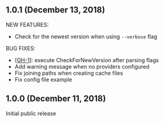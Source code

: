 ## 1.0.1 (December 13, 2018)

NEW FEATURES:
* Check for the newest version when using `--verbose` flag

BUG FIXES:
* [[GH-1](https://github.com/zendesk/goship/pull/1)]: execute CheckForNewVersion after parsing flags
* Add warning message when no providers configured
* Fix joining paths when creating cache files
* Fix config file example


## 1.0.0 (December 11, 2018)

Initial public release
